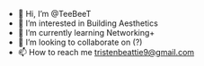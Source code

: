 - 👋 Hi, I’m @TeeBeeT
- 👀 I’m interested in Building Aesthetics
- 🌱 I’m currently learning Networking+
- 💞️ I’m looking to collaborate on (?)
- 📫 How to reach me tristenbeattie9@gmail.com

<!---
TeeBeeT/TeeBeeT is a ✨ special ✨ repository because its `README.md` (this file) appears on your GitHub profile.
You can click the Preview link to take a look at your changes.
--->
